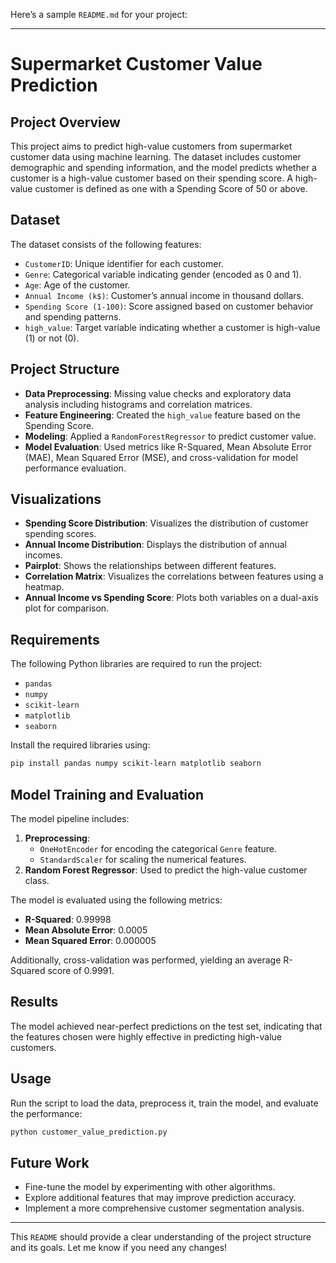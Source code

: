 Here’s a sample `README.md` for your project:

---

# Supermarket Customer Value Prediction

## Project Overview
This project aims to predict high-value customers from supermarket customer data using machine learning. The dataset includes customer demographic and spending information, and the model predicts whether a customer is a high-value customer based on their spending score. A high-value customer is defined as one with a Spending Score of 50 or above.

## Dataset
The dataset consists of the following features:
- `CustomerID`: Unique identifier for each customer.
- `Genre`: Categorical variable indicating gender (encoded as 0 and 1).
- `Age`: Age of the customer.
- `Annual Income (k$)`: Customer’s annual income in thousand dollars.
- `Spending Score (1-100)`: Score assigned based on customer behavior and spending patterns.
- `high_value`: Target variable indicating whether a customer is high-value (1) or not (0).

## Project Structure
- **Data Preprocessing**: Missing value checks and exploratory data analysis including histograms and correlation matrices.
- **Feature Engineering**: Created the `high_value` feature based on the Spending Score.
- **Modeling**: Applied a `RandomForestRegressor` to predict customer value.
- **Model Evaluation**: Used metrics like R-Squared, Mean Absolute Error (MAE), Mean Squared Error (MSE), and cross-validation for model performance evaluation.

## Visualizations
- **Spending Score Distribution**: Visualizes the distribution of customer spending scores.
- **Annual Income Distribution**: Displays the distribution of annual incomes.
- **Pairplot**: Shows the relationships between different features.
- **Correlation Matrix**: Visualizes the correlations between features using a heatmap.
- **Annual Income vs Spending Score**: Plots both variables on a dual-axis plot for comparison.

## Requirements
The following Python libraries are required to run the project:
- `pandas`
- `numpy`
- `scikit-learn`
- `matplotlib`
- `seaborn`

Install the required libraries using:
```bash
pip install pandas numpy scikit-learn matplotlib seaborn
```

## Model Training and Evaluation
The model pipeline includes:
1. **Preprocessing**: 
   - `OneHotEncoder` for encoding the categorical `Genre` feature.
   - `StandardScaler` for scaling the numerical features.
2. **Random Forest Regressor**: Used to predict the high-value customer class.

The model is evaluated using the following metrics:
- **R-Squared**: 0.99998
- **Mean Absolute Error**: 0.0005
- **Mean Squared Error**: 0.000005

Additionally, cross-validation was performed, yielding an average R-Squared score of 0.9991.

## Results
The model achieved near-perfect predictions on the test set, indicating that the features chosen were highly effective in predicting high-value customers.

## Usage
Run the script to load the data, preprocess it, train the model, and evaluate the performance:
```python
python customer_value_prediction.py
```

## Future Work
- Fine-tune the model by experimenting with other algorithms.
- Explore additional features that may improve prediction accuracy.
- Implement a more comprehensive customer segmentation analysis.

---

This `README` should provide a clear understanding of the project structure and its goals. Let me know if you need any changes!
